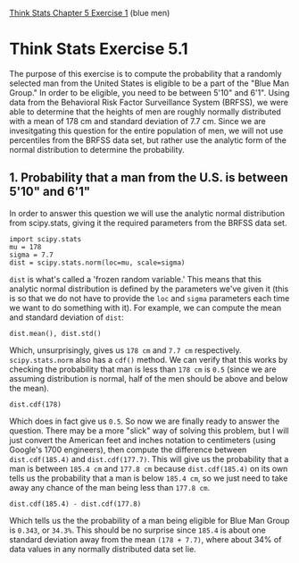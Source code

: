 [Think Stats Chapter 5 Exercise 1](http://greenteapress.com/thinkstats2/html/thinkstats2006.html#toc50) (blue men)

# Think Stats Exercise 5.1
The purpose of this exercise is to compute the probability that a randomly selected man from the United States is eligible to be a part of the "Blue Man Group." In order to be eligible, you need to be between 5'10" and 6'1". Using data from the Behavioral Risk Factor Surveillance System (BRFSS), we were able to determine that the heights of men are roughly normally distributed with a mean of 178 cm and standard deviation of 7.7 cm. Since we are invesitgating this question for the entire population of men, we will not use percentiles from the BRFSS data set, but rather use the analytic form of the normal distribution to determine the probability.

## 1. Probability that a man from the U.S. is between 5'10" and 6'1"
In order to answer this question we will use the analytic normal distribution from scipy.stats, giving it the required parameters from the BRFSS data set.
```python3
import scipy.stats
mu = 178
sigma = 7.7
dist = scipy.stats.norm(loc=mu, scale=sigma)
```
`dist` is what's called a 'frozen random variable.' This means that this analytic normal distribution is defined by the parameters we've given it (this is so that we do not have to provide the `loc` and `sigma` parameters each time we want to do something with it). For example, we can compute the mean and standard deviation of `dist`:
```python3
dist.mean(), dist.std()
```
Which, unsurprisingly, gives us `178 cm` and `7.7 cm` respectively. `scipy.stats.norm` also has a `cdf()` method. We can verify that this works by checking the probability that man is less than `178 cm` is `0.5` (since we are assuming distribution is normal, half of the men should be above and below the mean).
```python3
dist.cdf(178)
```
Which does in fact give us `0.5`.
So now we are finally ready to answer the question. There may be a more "slick" way of solving this problem, but I will just convert the American feet and inches notation to centimeters (using Google's 1700 engineers), then compute the difference between `dist.cdf(185.4)` and `dist.cdf(177.7)`. This will give us the probability that a man is between `185.4 cm` and `177.8 cm` because `dist.cdf(185.4)` on its own tells us the probability that a man is below `185.4 cm`, so we just need to take away any chance of the man being less than `177.8 cm`.
```python3
dist.cdf(185.4) - dist.cdf(177.8)
```
Which tells us the the probability of a man being eligible for Blue Man Group is `0.343`, or `34.3%`. This should be no surprise since `185.4` is about one standard deviation away from the mean `(178 + 7.7)`, where about 34% of data values in any normally distributed data set lie.


